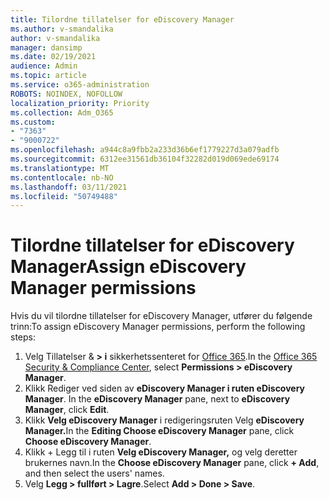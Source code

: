 ```yaml
---
title: Tilordne tillatelser for eDiscovery Manager
ms.author: v-smandalika
author: v-smandalika
manager: dansimp
ms.date: 02/19/2021
audience: Admin
ms.topic: article
ms.service: o365-administration
ROBOTS: NOINDEX, NOFOLLOW
localization_priority: Priority
ms.collection: Adm_O365
ms.custom:
- "7363"
- "9000722"
ms.openlocfilehash: a944c8a9fbb2a233d36b6ef1779227d3a079adfb
ms.sourcegitcommit: 6312ee31561db36104f32282d019d069ede69174
ms.translationtype: MT
ms.contentlocale: nb-NO
ms.lasthandoff: 03/11/2021
ms.locfileid: "50749488"
---
```

# <a name="assign-ediscovery-manager-permissions"></a><span data-ttu-id="3b6d9-102">Tilordne tillatelser for eDiscovery Manager</span><span class="sxs-lookup"><span data-stu-id="3b6d9-102">Assign eDiscovery Manager permissions</span></span>

<span data-ttu-id="3b6d9-103">Hvis du vil tilordne tillatelser for eDiscovery Manager, utfører du følgende trinn:</span><span class="sxs-lookup"><span data-stu-id="3b6d9-103">To assign eDiscovery Manager permissions, perform the following steps:</span></span>

1. <span data-ttu-id="3b6d9-104">Velg Tillatelser & **> i** sikkerhetssenteret for [Office 365](https://sip.protection.office.com/).</span><span class="sxs-lookup"><span data-stu-id="3b6d9-104">In the [Office 365 Security & Compliance Center](https://sip.protection.office.com/), select **Permissions > eDiscovery Manager**.</span></span>
2. <span data-ttu-id="3b6d9-105">Klikk Rediger ved siden av **eDiscovery Manager i ruten eDiscovery** **Manager**. </span><span class="sxs-lookup"><span data-stu-id="3b6d9-105">In the **eDiscovery Manager** pane, next to **eDiscovery Manager**, click **Edit**.</span></span>
3. <span data-ttu-id="3b6d9-106">Klikk **Velg eDiscovery Manager** i redigeringsruten Velg **eDiscovery Manager.**</span><span class="sxs-lookup"><span data-stu-id="3b6d9-106">In the **Editing Choose eDiscovery Manager** pane, click **Choose eDiscovery Manager**.</span></span>
4. <span data-ttu-id="3b6d9-107">Klikk + Legg til i ruten  **Velg eDiscovery Manager,** og velg deretter brukernes navn.</span><span class="sxs-lookup"><span data-stu-id="3b6d9-107">In the **Choose eDiscovery Manager** pane, click **+ Add**, and then select the users' names.</span></span>
5. <span data-ttu-id="3b6d9-108">Velg **Legg > fullført > Lagre**.</span><span class="sxs-lookup"><span data-stu-id="3b6d9-108">Select **Add > Done > Save**.</span></span>